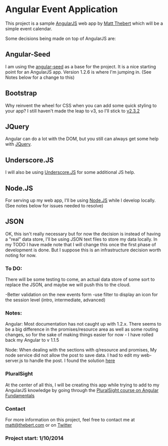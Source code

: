 # Angular Event Application

This project is a sample [AngularJS](http://angularjs.org/) web app by [Matt Thebert](mailto:matt@thebert.com) which will be a simple event calendar.

Some decisions being made on top of AngularJS are:

## Angular-Seed

I am using the [angular-seed](https://github.com/angular/angular-seed) as a base for the project.  It is a nice starting point for an AngularJS app.  Version 1.2.6 is where I'm jumping in.  (See Notes below for a change to this)

## Bootstrap

Why reinvent the wheel for CSS when you can add some quick styling to your app?  I still haven't made the leap to v3, so I'll stick to [v2.3.2](http://getbootstrap.com/2.3.2/)

## JQuery

Angular can do a lot with the DOM, but you still can always get some help with [JQuery](http://jquery.com).

## Underscore.JS

I will also be using [Underscore.JS](http://underscorejs.org/) for some additional JS help.

## Node.JS

For serving up my web app, I'll be using [Node.JS](http://nodejs.org/) while I develop locally.  (See notes below for issues needed to resolve)

## JSON

OK, this isn't really necessary but for now the decision is instead of having a "real" data store, I'll be using JSON text files to store my data locally.  In my TODO I have made note that I will change this once the first phase of development is done.  But I suppose this is an infrastructure decision worth noting for now.

### To DO:
There will be some testing to come, an actual data store of some sort to replace the JSON, and maybe we will push this to the cloud.

-Better validation on the new events form
-use filter to display an icon for the session level (intro, intermediate, advanced)

### Notes: 
Angular: Most documentation has not caught up with 1.2.x.  There seems to be a big difference in the promises/resource area as well as some routing changes, so for the sake of making things easier for now - I have rolled back my Angular to v 1.1.5

Node: When dealing with the sections with $q/$resource and promises, My node service did not allow the post to save data.  I had to edit my web-server.js to handle the post.  I found the solution [here](https://raw.github.com/glepretre/angular-seed/9108d8e4bf6f70a5145b836ebeae0db3f29593d7/scripts/web-server.js)


### PluralSight

At the center of all this, I will be creating this app while trying to add to my AngularJS knowledge by going through the [PluralSight course on Angular Fundamentals](http://www.pluralsight.com/training/Courses/TableOfContents/angularjs-fundamentals)


### Contact

For more information on this project, feel free to contact me at [matt@thebert.com](mailto:matt@thebert.com) or on [Twitter](https://twitter.com/matt_thebert)

### Project start: 1/10/2014
